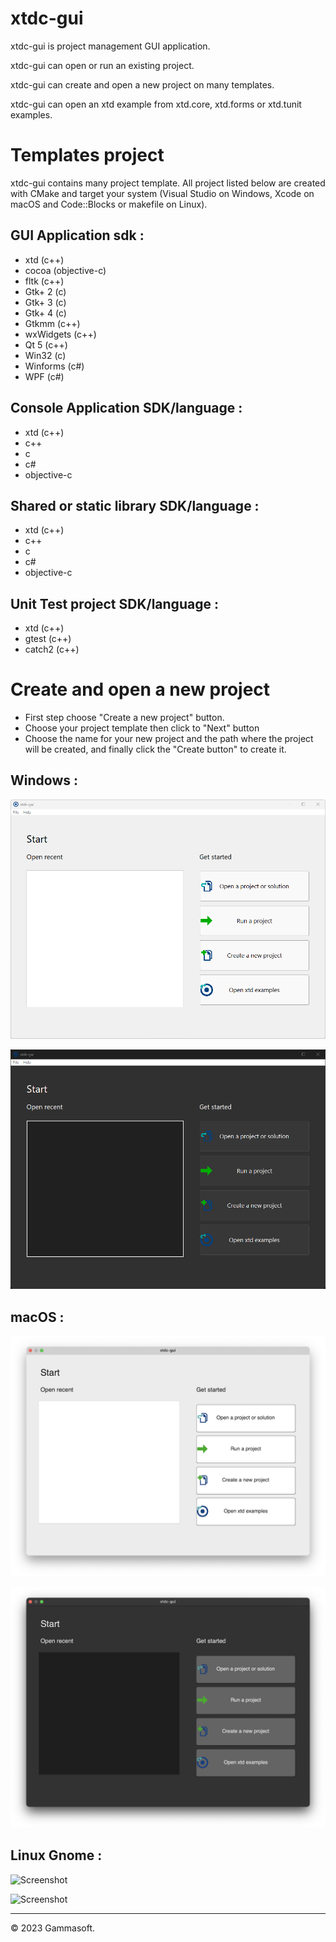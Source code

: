 # xtdc-gui

xtdc-gui is project management GUI application.

xtdc-gui can open or run an existing project.

xtdc-gui can create and open a new project on many templates.

xtdc-gui can open an xtd example from xtd.core, xtd.forms or xtd.tunit examples.

# Templates project

xtdc-gui contains many project template. All project listed below are created with CMake and target your system (Visual Studio on Windows, Xcode on macOS and Code::Blocks or makefile on Linux).

## GUI Application sdk :

* xtd (c++)
* cocoa (objective-c)
* fltk (c++)
* Gtk+ 2 (c)
* Gtk+ 3 (c)
* Gtk+ 4 (c)
* Gtkmm (c++)
* wxWidgets (c++)
* Qt 5 (c++)
* Win32 (c)
* Winforms (c#)
* WPF (c#)

## Console Application SDK/language :

* xtd (c++)
* c++
* c
* c#
* objective-c

## Shared or static library SDK/language :

* xtd (c++)
* c++
* c
* c#
* objective-c

## Unit Test project SDK/language :

* xtd (c++)
* gtest (c++)
* catch2 (c++)

# Create and open a new project

* First step choose "Create a new project" button.
* Choose your project template then click to "Next" button
* Choose the name for your new project and the path where the project will be created, and finally click the "Create button" to create it.

## Windows :

![Screenshot](../../docs/pictures/xtdc-gui_w.png)

![Screenshot](../../docs/pictures/xtdc-gui_wd.png)

## macOS :

![Screenshot](../../docs/pictures/xtdc-gui_m.png)

![Screenshot](../../docs/pictures/xtdc-gui_md.png)

## Linux Gnome :

![Screenshot](../../docs/pictures/xtdc-gui_g.png)

![Screenshot](../../docs/pictures/xtdc-gui_gd.png)

______________________________________________________________________________________________

© 2023 Gammasoft.
